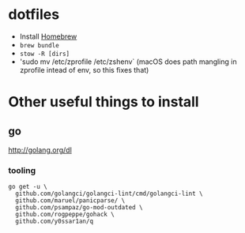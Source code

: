 dotfiles
========

- Install [Homebrew](https://brew.sh/)
- `brew bundle`
- `stow -R [dirs]`
- 'sudo mv /etc/zprofile /etc/zshenv` (macOS does path mangling in zprofile intead of env, so this fixes that)

# Other useful things to install

## go

http://golang.org/dl

### tooling

    go get -u \
      github.com/golangci/golangci-lint/cmd/golangci-lint \
      github.com/maruel/panicparse/ \
      github.com/psampaz/go-mod-outdated \
      github.com/rogpeppe/gohack \
      github.com/y0ssar1an/q
